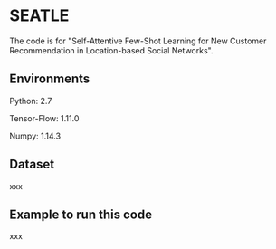 # SEATLE
The code is for "Self-Attentive Few-Shot Learning for New Customer Recommendation in Location-based Social Networks".

## Environments 
  Python: 2.7
  
  Tensor-Flow: 1.11.0
  
  Numpy: 1.14.3
## Dataset
xxx
## Example to run this code
xxx
